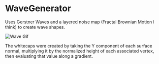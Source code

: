 # WaveGenerator
Uses Gerstner Waves and a layered noise map (Fractal Brownian Motion I think) to create wave shapes.

![Wave Gif](https://media.giphy.com/media/lWS8ySFPFM3acEyFKE/giphy.gif)

The whitecaps were created by taking the Y component of each surface normal, multiplying it by the normalized height of each associated vertex, then evaluating that value along a gradient.
